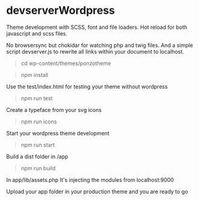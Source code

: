 # devserverWordpress

Theme development with SCSS, font and file loaders.
Hot reload for both javascript and scss files.

No browsersync but chokidar for watching php and twig files.
And a simple script devserver.js to rewrite all links within your document to localhost.


> cd wp-content/themes/ponzotheme

> npm install

Use the test/index.html for testing your theme without wordpress 
> npm run test

Create a typeface from your svg icons
> npm run icons

Start your wordpress theme development
> npm run start

Build a dist folder in /app
> npm run build

In app/lib/assets.php
It's injecting the modules from localhost:9000



Upload your app folder in your production theme and you are ready to go
